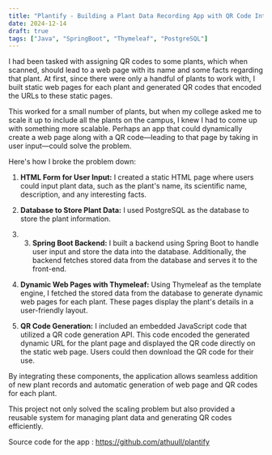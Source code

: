 ```yaml
---
title: "Plantify - Building a Plant Data Recording App with QR Code Integration using Spring Boot"
date: 2024-12-14
draft: true
tags: ["Java", "SpringBoot", "Thymeleaf", "PostgreSQL"]
---
```


I had been tasked with assigning QR codes to some plants, which when scanned, should lead to a web page with its name and some facts regarding that plant. At first, since there were only a handful of plants to work with, I built static web pages for each plant and generated QR codes that encoded the URLs to these static pages. 

This worked for a small number of plants, but when my college asked me to scale it up to include all the plants on the campus, I knew I had to come up with something more scalable. Perhaps an app that could dynamically create a web page along with a QR code—leading to that page by taking in user input—could solve the problem.

Here's how I broke the problem down:

1. **HTML Form for User Input:** I created a static HTML page where users could input plant data, such as the plant's name, its scientific name, description, and any interesting facts.
   
2. **Database to Store Plant Data:** I used PostgreSQL as the database to store the plant information.

3. 3. **Spring Boot Backend:** I built a backend using Spring Boot to handle user input and store the data into the database. Additionally, the backend fetches stored data from the database and serves it to the front-end.

4. **Dynamic Web Pages with Thymeleaf:** Using Thymeleaf as the template engine, I fetched the stored data from the database to generate dynamic web pages for each plant. These pages display the plant's details in a user-friendly layout.

5. **QR Code Generation:** I included an embedded JavaScript code that utilized a QR code generation API. This code encoded the generated dynamic URL for the plant page and displayed the QR code directly on the static web page. Users could then download the QR code for their use.

By integrating these components, the application allows seamless addition of new plant records and automatic generation of web page and QR codes for each plant.

This project not only solved the scaling problem but also provided a reusable system for managing plant data and generating QR codes efficiently.

Source code for the app : https://github.com/athuull/plantify
